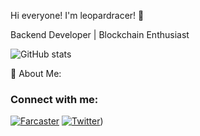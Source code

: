 Hi everyone! I'm leopardracer! 👋

Backend Developer | Blockchain Enthusiast

![GitHub stats](https://github-readme-stats.vercel.app/api?username=leopardracer&show_icons=true)


🌟 About Me: 
### Connect with me:
[![Farcaster](https://img.shields.io/badge/-Farcaster-blue?style=flat&logo=Farcaster)](https://warpcast.com/leopardracer)
[![Twitter](https://img.shields.io/badge/-Twitter-blue?style=flat&logo=Twitter)](https://x.com/le01pardracer?s=21&t=bPOi8G8ajYBA3bYP6hS98Q))
